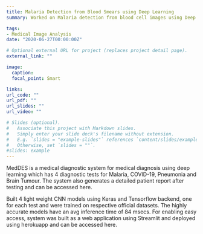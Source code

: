 ```yaml
---
title: Malaria Detection from Blood Smears using Deep Learning
summary: Worked on Malaria detection from blood cell images using Deep Learning. Used the NIH GOV's Official Malaria Cell Image Dataset. Created a model from scratch and trained it and got a 99.95% Training Accuracy and 99.61% Validation Accuracy.

tags:
- Medical Image Analysis
date: "2020-06-27T00:00:00Z"

# Optional external URL for project (replaces project detail page).
external_link: ""

image:
  caption: 
  focal_point: Smart

links:
url_code: ""
url_pdf: ""
url_slides: ""
url_video: ""

# Slides (optional).
#   Associate this project with Markdown slides.
#   Simply enter your slide deck's filename without extension.
#   E.g. `slides = "example-slides"` references `content/slides/example-slides.md`.
#   Otherwise, set `slides = ""`.
#slides: example
---
```

MedDES is a medical diagnostic system for medical diagnosis using deep learning which has 4 diagnostic tests for Malaria, COVID-19, Pneumonia and Brain Tumour. 
The system also generates a detailed patient report after testing and can be accessed here. 

Built 4 light weight CNN models using Keras and Tensorflow backend, one for each test and were trained on respective official datasets. The highly accurate models have an avg inference time of 84 msecs. 
For enabling easy access, system was built as a web application using Streamlit and deployed using herokuapp and can be accessed here.
